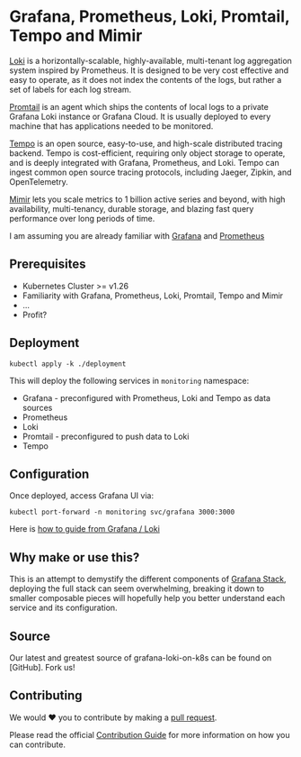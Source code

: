 # Grafana, Prometheus, Loki, Promtail, Tempo and Mimir

[Loki](https://grafana.com/oss/loki/) is a horizontally-scalable, highly-available, multi-tenant log aggregation system inspired by Prometheus. It is designed to be very cost effective and easy to operate, as it does not index the contents of the logs, but rather a set of labels for each log stream.

[Promtail](https://grafana.com/docs/loki/latest/clients/promtail/) is an agent which ships the contents of local logs to a private Grafana Loki instance or Grafana Cloud. It is usually deployed to every machine that has applications needed to be monitored.

[Tempo](https://grafana.com/oss/tempo/) is an open source, easy-to-use, and high-scale distributed tracing backend. Tempo is cost-efficient, requiring only object storage to operate, and is deeply integrated with Grafana, Prometheus, and Loki. Tempo can ingest common open source tracing protocols, including Jaeger, Zipkin, and OpenTelemetry.

[Mimir](https://grafana.com/oss/mimir/) lets you scale metrics to 1 billion active series and beyond, with high availability, multi-tenancy, durable storage, and blazing fast query performance over long periods of time.

I am assuming you are already familiar with [Grafana](https://grafana.com/oss/grafana/) and [Prometheus](https://prometheus.io/docs/prometheus/latest/getting_started/)

## Prerequisites
- Kubernetes Cluster >= v1.26
- Familiarity with Grafana, Prometheus, Loki, Promtail, Tempo and Mimir
- ...
- Profit?

## Deployment

```shell
kubectl apply -k ./deployment
```

This will deploy the following services in `monitoring` namespace:

- Grafana - preconfigured with Prometheus, Loki and Tempo as data sources
- Prometheus
- Loki
- Promtail - preconfigured to push data to Loki
- Tempo

## Configuration

Once deployed, access Grafana UI via:

```shell
kubectl port-forward -n monitoring svc/grafana 3000:3000
```

Here is [how to guide from Grafana / Loki](https://grafana.com/docs/loki/latest/)

## Why make or use this?

This is an attempt to demystify the different components of [Grafana Stack](https://github.com/grafana/helm-charts), deploying the full stack can seem overwhelming, breaking it down to smaller composable pieces will hopefully help you better understand each service and its configuration.

## Source

Our latest and greatest source of grafana-loki-on-k8s can be found on [GitHub]. Fork us!

## Contributing

We would :heart: you to contribute by making a [pull request](https://github.com/saidsef/grafana-loki-on-k8s/pulls).

Please read the official [Contribution Guide](./CONTRIBUTING.md) for more information on how you can contribute.
